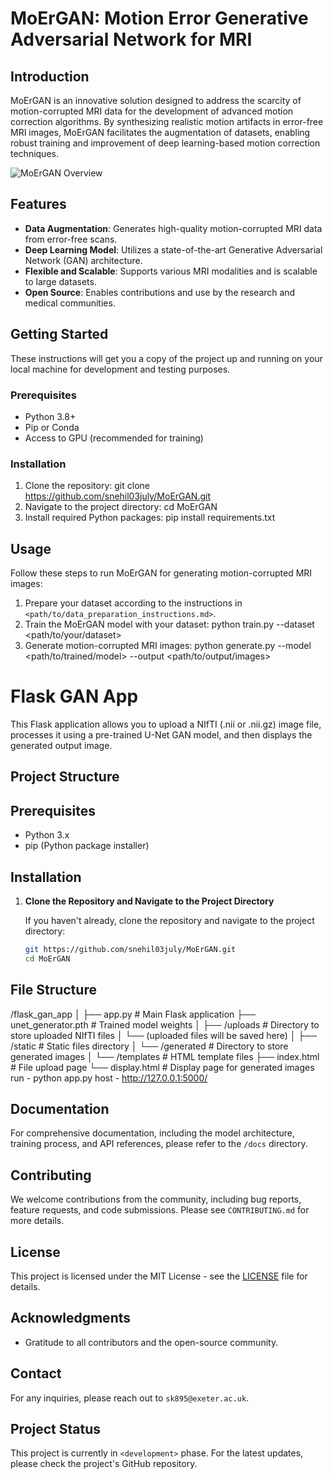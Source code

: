 # MoErGAN: Motion Error Generative Adversarial Network for MRI

## Introduction
MoErGAN is an innovative solution designed to address the scarcity of motion-corrupted MRI data for the development of advanced motion correction algorithms. By synthesizing realistic motion artifacts in error-free MRI images, MoErGAN facilitates the augmentation of datasets, enabling robust training and improvement of deep learning-based motion correction techniques.

![MoErGAN Overview](<path/to/overview_image.png>)

## Features
- **Data Augmentation**: Generates high-quality motion-corrupted MRI data from error-free scans.
- **Deep Learning Model**: Utilizes a state-of-the-art Generative Adversarial Network (GAN) architecture.
- **Flexible and Scalable**: Supports various MRI modalities and is scalable to large datasets.
- **Open Source**: Enables contributions and use by the research and medical communities.

## Getting Started
These instructions will get you a copy of the project up and running on your local machine for development and testing purposes.

### Prerequisites
- Python 3.8+
- Pip or Conda
- Access to GPU (recommended for training)

### Installation
1. Clone the repository: git clone https://github.com/snehil03july/MoErGAN.git
2. Navigate to the project directory: cd MoErGAN
3. Install required Python packages: pip install requirements.txt

## Usage
Follow these steps to run MoErGAN for generating motion-corrupted MRI images:

1. Prepare your dataset according to the instructions in `<path/to/data_preparation_instructions.md>`.
2. Train the MoErGAN model with your dataset: python train.py --dataset <path/to/your/dataset>
3. Generate motion-corrupted MRI images: python generate.py --model <path/to/trained/model> --output <path/to/output/images>

# Flask GAN App

This Flask application allows you to upload a NIfTI (.nii or .nii.gz) image file, processes it using a pre-trained U-Net GAN model, and then displays the generated output image.

## Project Structure

## Prerequisites

- Python 3.x
- pip (Python package installer)

## Installation

1. **Clone the Repository and Navigate to the Project Directory**

   If you haven't already, clone the repository and navigate to the project directory:

   ```bash
   git https://github.com/snehil03july/MoErGAN.git
   cd MoErGAN
## File Structure
/flask_gan_app
│
├── app.py                        # Main Flask application
├── unet_generator.pth            # Trained model weights
│
├── /uploads                      # Directory to store uploaded NIfTI files
│   └── (uploaded files will be saved here)
│
├── /static                       # Static files directory
│   └── /generated                # Directory to store generated images
│
└── /templates                    # HTML template files
    ├── index.html                # File upload page
    └── display.html              # Display page for generated images
run - python app.py
host - http://127.0.0.1:5000/

## Documentation
For comprehensive documentation, including the model architecture, training process, and API references, please refer to the `/docs` directory.

## Contributing
We welcome contributions from the community, including bug reports, feature requests, and code submissions. Please see `CONTRIBUTING.md` for more details.

## License
This project is licensed under the MIT License - see the [LICENSE](LICENSE) file for details.

## Acknowledgments
- Gratitude to all contributors and the open-source community.

## Contact
For any inquiries, please reach out to `sk895@exeter.ac.uk`.

## Project Status
This project is currently in `<development>` phase. For the latest updates, please check the project's GitHub repository.






